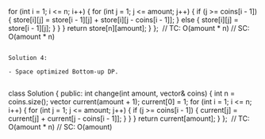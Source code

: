 for (int i = 1; i <= n; i++) {
for (int j = 1; j <= amount; j++) {
if (j >= coins[i - 1]) {
store[i][j] = store[i - 1][j] + store[i][j - coins[i - 1]];
} else {
store[i][j] = store[i - 1][j];
}
}
}
return store[n][amount];
}
};
​
// TC: O(amount * n)
// SC: O(amount * n)
```
​
Solution 4:
​
- Space optimized Bottom-up DP.
​
```
class Solution {
public:
int change(int amount, vector<int>& coins) {
int n = coins.size();
vector<int> current(amount + 1);
current[0] = 1;
for (int i = 1; i <= n; i++) {
for (int j = 1; j <= amount; j++) {
if (j >= coins[i - 1]) {
current[j] = current[j] + current[j - coins[i - 1]];
}
}
}
return current[amount];
}
};
​
// TC: O(amount * n)
// SC: O(amount)
```
​